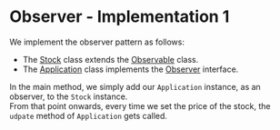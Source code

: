 # Observer - Implementation 1

We implement the observer pattern as follows:
 * The [Stock](src/csc301/observerExample/Stock.java) class extends the [Observable](http://docs.oracle.com/javase/7/docs/api/java/util/Observable.html) class.
 * The [Application](src/csc301/observerExample/Application.java) class implements the [Observer](http://docs.oracle.com/javase/7/docs/api/java/util/Observer.html) interface.
 
 
In the main method, we simply add our `Application` instance, as an observer, to the `Stock` instance.    
From that point onwards, every time we set the price of the stock, the `udpate` method of `Application` gets called.
